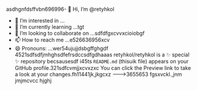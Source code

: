 asdhgnfdsffvbn696996- 👋 Hi, I’m @retyhkol
- 👀 I’m interested in ...
- 🌱 I’m currently learning ...tgt
- 💞️ I’m looking to collaborate on ...sdfdfgxcvvxcioiobgf
- 📫 How to reach me ...e526636956xcv
- 😄 Pronouns: ...wer54ujujjdsbgffghgdf
4521sdfsdfjmhghsdfefrsdccsdfgdhaaas
retyhkol/retyhkol is a ✨ special ✨ repository becsausesdf i45ts `README.md` (thisuik file) appears on your GitHub profile.321sdfcvmjjxcvxzxc
You can click the Preview link to take a look at your changes.fh11441jk,jkgcxz
--->3655653
fgsxvckl.,jnm
jmjmcvcc
hjghj

